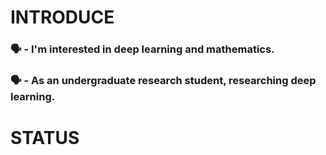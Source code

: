 <h1>INTRODUCE</h1>
<h3>🗣️ - I'm interested in deep learning and mathematics.</h3>
<h3>🗣️ - As an undergraduate research student, researching deep learning.</h3>
<h1>STATUS</h1>
